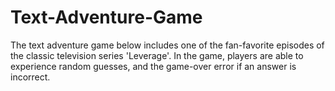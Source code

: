# Text-Adventure-Game
The text adventure game below includes one of the fan-favorite episodes of the classic television series 'Leverage'. In the game, players are able to experience random guesses, and the game-over error if an answer is incorrect.
